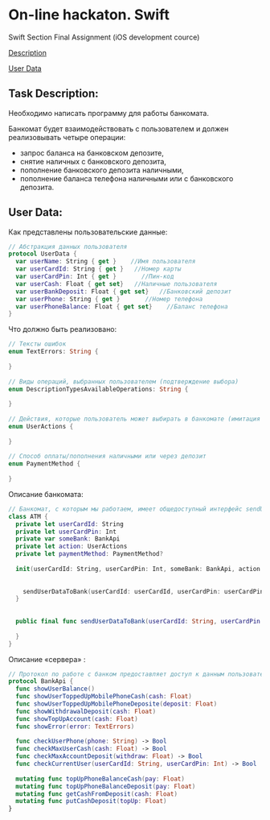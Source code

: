 # On-line hackaton. Swift
Swift Section Final Assignment (iOS development cource)
 
[Description](#task-description)

[User Data](#user-data)

## Task Description:

Необходимо написать программу для работы банкомата.

Банкомат будет взаимодействовать с пользователем и должен реализовывать четыре операции:
- запрос баланса на банковском депозите,
- снятие наличных с банковского депозита,
- пополнение банковского депозита наличными,
- пополнение баланса телефона наличными или с банковского депозита.

 
##  User Data:

Как представлены пользовательские данные:
```swift
// Абстракция данных пользователя
protocol UserData {
  var userName: String { get }    //Имя пользователя
  var userCardId: String { get }   //Номер карты
  var userCardPin: Int { get }       //Пин-код
  var userCash: Float { get set}   //Наличные пользователя
  var userBankDeposit: Float { get set}   //Банковский депозит
  var userPhone: String { get }       //Номер телефона
  var userPhoneBalance: Float { get set}    //Баланс телефона
}
```
Что должно быть реализовано:

```swift
// Тексты ошибок
enum TextErrors: String {
 
}
 
// Виды операций, выбранных пользователем (подтверждение выбора)
enum DescriptionTypesAvailableOperations: String {
 
}
 
// Действия, которые пользователь может выбирать в банкомате (имитация кнопок)
enum UserActions {
 
}
 
// Способ оплаты/пополнения наличными или через депозит
enum PaymentMethod {
 
}
```
Описание банкомата:

```swift
// Банкомат, с которым мы работаем, имеет общедоступный интерфейс sendUserDataToBank
class ATM {
  private let userCardId: String
  private let userCardPin: Int
  private var someBank: BankApi
  private let action: UserActions
  private let paymentMethod: PaymentMethod?
 
  init(userCardId: String, userCardPin: Int, someBank: BankApi, action: UserActions, paymentMethod: PaymentMethod? = nil) {
 
 
    sendUserDataToBank(userCardId: userCardId, userCardPin: userCardPin, actions: action, payment: paymentMethod )
  }
 
 
  public final func sendUserDataToBank(userCardId: String, userCardPin: Int, actions: UserActions, payment: PaymentMethod?) {
 
  }
}
```

Описание «сервера» :

```swift
// Протокол по работе с банком предоставляет доступ к данным пользователя зарегистрированного в банке
protocol BankApi {
  func showUserBalance()
  func showUserToppedUpMobilePhoneCash(cash: Float)
  func showUserToppedUpMobilePhoneDeposite(deposit: Float)
  func showWithdrawalDeposit(cash: Float)
  func showTopUpAccount(cash: Float)
  func showError(error: TextErrors)
 
  func checkUserPhone(phone: String) -> Bool
  func checkMaxUserCash(cash: Float) -> Bool
  func checkMaxAccountDeposit(withdraw: Float) -> Bool
  func checkCurrentUser(userCardId: String, userCardPin: Int) -> Bool
 
  mutating func topUpPhoneBalanceCash(pay: Float)
  mutating func topUpPhoneBalanceDeposit(pay: Float)
  mutating func getCashFromDeposit(cash: Float)
  mutating func putCashDeposit(topUp: Float)
}
```
